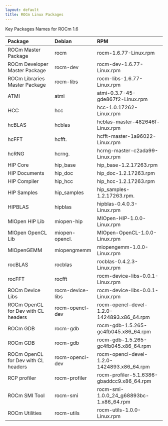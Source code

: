 ```yaml
---
layout: default
title: ROCm Linux Packages
---
```


Key Packages Names for ROCm 1.6 


|Package                                  |Debian           |RPM                                        |
|:----------------------------------------|:----------------|:------------------------------------------|
|ROCm Master Package                      |rocm             |rocm-1.6.77-Linux.rpm                      |
|ROCm Developer Master Package            |rocm-dev         |rocm-dev-1.6.77-Linux.rpm                  |
|ROCm Libraries Master Package            |rocm-libs        |rocm-libs-1.6.77-Linux.rpm                 |
|ATMI                                     |atmi             |atmi-0.3.7-45-gde867f2-Linux.rpm           | 
|HCC                                      |hcc              |hcc-1.0.17262-Linux.rpm                    |
|hcBLAS                                   |hcblas           |hcblas-master-482646f-Linux.rpm            |
|hcFFT                                    |hcfft.           |hcfft-master-1a96022-Linux.rpm             |
|hcRNG                                    |hcrng.           |hcrng-master-c2ada99-Linux.rpm             |
|HIP Core                                 |hip_base         |hip_base-1.2.17263.rpm                     |
|HIP Documents                            |hip_doc          |hip_doc-1.2.17263.rpm                      |
|HIP Compiler                             |hip_hcc          |hip_hcc-1.2.17263.rpm                      |
|HIP Samples                              |hip_samples      |hip_samples-1.2.17263.rpm.                 |
|HIPBLAS                                  |hipblas          |hipblas-0.4.0.3-Linux.rpm                  |
|MIOpen HIP Lib                           |miopen-hip       |MIOpen-HIP-1.0.0-Linux.rpm                 |
|MIOpen OpenCL Lib                        |miopen-opencl.   |MIOpen-OpenCL-1.0.0-Linux.rpm              |
|MIOpenGEMM                               |miopengmemm      |miopengemm-1.0.0-Linux.rpm                 |
|rocBLAS                                  |rocblas          |rocblas-0.4.2.3-Linux.rpm                  |
|rocFFT                                   |rocfft           |rocm-device-libs-0.0.1-Linux.rpm           |
|ROCm Device Libs                         |rocm-device-libs |rocm-device-libs-0.0.1-Linux.rpm           |
|ROCm OpenCL for Dev with CL headers      |rocm-opencl-dev  |rocm-opencl-devel-1.2.0-1424893.x86_64.rpm |
|ROCm GDB                                 |rocm-gdb         |rocm-gdb-1.5.265-gc4fb045.x86_64.rpm       |
|ROCm GDB                                 |rocm-gdb         |rocm-gdb-1.5.265-gc4fb045.x86_64.rpm       |
|ROCm OpenCL for Dev with CL headers      |rocm-opencl-dev  |rocm-opencl-devel-1.2.0-1424893.x86_64.rpm |
|RCP profiler                             |rocm-profiler    |rocm-profiler-5.1.6386-gbaddcc9.x86_64.rpm |
|ROCm SMI Tool                            |rocm-smi         |rocm-smi-1.0.0_24_g68893bc-1.x86_64.rpm    |
|ROCm Utilities                           |rocm-utils       |rocm-utils-1.0.0-Linux.rpm                 |


